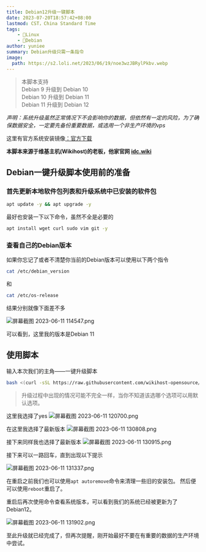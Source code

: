 ```yaml
---
title: Debian12升级一键脚本
date: 2023-07-20T18:57:42+08:00
lastmod: CST，China Standard Time
tags: 
    - 🐘Linux
    - 🥑Debian
author: yuniee
summary: Debian升级只需一条指令
image: 
  path: https://s2.loli.net/2023/06/19/noe3wzJBRylPkbv.webp
---
```

>本脚本支持   
>Debian 9  升级到 Debian 10   
>Debian 10 升级到 Debian 11   
>Debian 11 升级到 Debian 12



*声明：系统升级虽然正常情况下不会影响你的数据，但依然有一定的风险，为了确保数据安全，一定要先备份重要数据，或选用一个非生产环境的vps*

这里有官方系统安装镜像[：官方下载](https://cdimage.debian.org/cdimage/)



**本脚本来源于维基主机(Wikihost)的老板，他家官网 [idc.wiki](https://idc.wiki)**



## Debian一键升级脚本使用前的准备

### 首先更新本地软件包列表和升级系统中已安装的软件包

```bash
apt update -y && apt upgrade -y
```

最好也安装一下以下命令，虽然不全是必要的

```bash
apt install wget curl sudo vim git -y
```

### 查看自己的Debian版本

如果你忘记了或者不清楚你当前的Debian版本可以使用以下两个指令

```bash
cat /etc/debian_version
```
和
```bash
cat /etc/os-release
```
结果分别就像下面差不多

![屏幕截图 2023-06-11 114547.png](https://s2.loli.net/2023/06/19/iFhDA8ZP3b41ekn.png)

可以看到，这里我的版本是Debian 11
## 使用脚本

输入本次我们的主角——一键升级脚本
```bash
bash <(curl -sSL https://raw.githubusercontent.com/wikihost-opensource/linux-toolkit/main/system-upgrade/debian.sh)
```

>升级过程中出现的情况可能不完全一样，当你不知道该选哪个选项可以用默认选项。

这里我选择了yes
![屏幕截图 2023-06-11 120700.png](https://s2.loli.net/2023/06/19/xe2soj1VRfgNCw9.png)

在这里我选择了最新版本
![屏幕截图 2023-06-11 130808.png](https://s2.loli.net/2023/06/19/ZNgEs4KFHyMJw1p.png)

接下来同样我也选择了最新版本
![屏幕截图 2023-06-11 130915.png](https://s2.loli.net/2023/06/19/MWjVfa2c6SQ4e8r.png)

接下来可以一路回车，直到出现以下提示

![屏幕截图 2023-06-11 131337.png](https://s2.loli.net/2023/06/19/OL9CD2Yhk3VUKcA.png)

在重启之前我们也可以使用``apt autoremove``命令来清理一些旧的安装包。
然后便可以使用`reboot`重启了。



重启后再次使用命令查看系统版本，可以看到我们的系统已经被更新为了Debian12。

![屏幕截图 2023-06-11 131902.png](https://s2.loli.net/2023/06/19/McGL4UdaQ2Obn7p.png)

至此升级就已经完成了，但再次提醒，刚开始最好不要在有重要的数据的生产环境中尝试。
